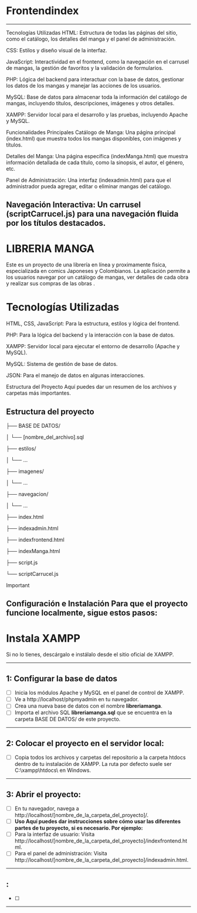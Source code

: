 # Frontendindex
---------------------------------------------
Tecnologías Utilizadas
HTML: Estructura de todas las páginas del sitio, como el catálogo, los detalles del manga y el panel de administración.

CSS: Estilos y diseño visual de la interfaz.

JavaScript: Interactividad en el frontend, como la navegación en el carrusel de mangas, la gestión de favoritos y la validación de formularios.

PHP: Lógica del backend para interactuar con la base de datos, gestionar los datos de los mangas y manejar las acciones de los usuarios.

MySQL: Base de datos para almacenar toda la información del catálogo de mangas, incluyendo títulos, descripciones, imágenes y otros detalles.

XAMPP: Servidor local para el desarrollo y las pruebas, incluyendo Apache y MySQL.

Funcionalidades Principales
Catálogo de Manga: Una página principal (index.html) que muestra todos los mangas disponibles, con imágenes y títulos.

Detalles del Manga: Una página específica (indexManga.html) que muestra información detallada de cada título, como la sinopsis, el autor, el género, etc.

Panel de Administración: Una interfaz (indexadmin.html) para que el administrador pueda agregar, editar o eliminar mangas del catálogo.

Navegación Interactiva: Un carrusel (scriptCarrucel.js) para una navegación fluida por los títulos destacados.
---------------------------------------------




# LIBRERIA MANGA
Este es un proyecto de una librería en línea y proximamente fisica, especializada en comics Japoneses y Colombianos. La aplicación permite a los usuarios navegar por un catálogo de mangas, ver detalles de cada obra y realizar sus compras de las obras .

# Tecnologías Utilizadas
HTML, CSS, JavaScript: Para la estructura, estilos y lógica del frontend.

PHP: Para la lógica del backend y la interacción con la base de datos.

XAMPP: Servidor local para ejecutar el entorno de desarrollo (Apache y MySQL).

MySQL: Sistema de gestión de base de datos.

JSON: Para el manejo de datos en algunas interacciones.

Estructura del Proyecto
Aquí puedes dar un resumen de los archivos y carpetas más importantes.

## Estructura del proyecto
├── BASE DE DATOS/

│   └── [nombre_del_archivo].sql

├── estilos/

│   └── ...                

├── imagenes/

│   └── ...                      

├── navegacion/

│   └── ...                      

├── index.html                  

├── indexadmin.html             

├── indexfrontend.html           

├── indexManga.html              

├── script.js                    

└── scriptCarrucel.js            

> [!IMPORTANT]
> ## Configuración e Instalación Para que el proyecto funcione localmente, sigue estos pasos:


# Instala XAMPP

Si no lo tienes, descárgalo e instálalo desde el sitio oficial de XAMPP.

---

## 1: Configurar la base de datos
- [ ] Inicia los módulos Apache y MySQL en el panel de control de XAMPP.
- [ ] Ve a http://localhost/phpmyadmin en tu navegador.
- [ ] Crea una nueva base de datos con el nombre **libreriamanga**.
- [ ] Importa el archivo SQL **libreriamanga.sql** que se encuentra en la carpeta BASE DE DATOS/ de este proyecto.
---

## 2: Colocar el proyecto en el servidor local:
- [ ] Copia todos los archivos y carpetas del repositorio a la carpeta htdocs dentro de tu instalación de XAMPP. La ruta por defecto suele ser C:\xampp\htdocs\ en Windows.
---

## 3: Abrir el proyecto:
- [ ] En tu navegador, navega a http://localhost/[nombre_de_la_carpeta_del_proyecto]/.
- [ ] **Uso Aquí puedes dar instrucciones sobre cómo usar las diferentes partes de tu proyecto, si es necesario. Por ejemplo:**
- [ ] Para la interfaz de usuario: Visita http://localhost/[nombre_de_la_carpeta_del_proyecto]/indexfrontend.html.
- [ ] Para el panel de administración: Visita http://localhost/[nombre_de_la_carpeta_del_proyecto]/indexadmin.html.
---

## : 
- [ ] 
---
